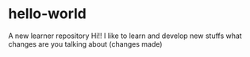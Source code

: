 # hello-world
A new learner repository
Hi!! 
I like to learn and develop new stuffs
what changes are you talking about (changes made)


